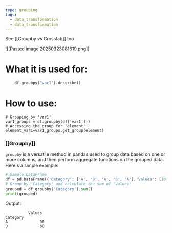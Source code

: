 ```yaml
---
type: grouping
tags:
  - data_transformation
  - data_transformation
---
```


See [[Groupby vs Crosstab]] too

![[Pasted image 20250323081619.png]]
# What it is used for:

```python
	df.groubpy("var1").describe()
```


# How to use:

```
# Grouping by 'var1' 
var1_groups = df.groupby(df['var1']]) 
# Accessing the group for 'element' 
element_var1=var1_groups.get_group(element)
```
### [[Groupby]]

`groupby` is a versatile method in pandas used to group data based on one or more columns, and then perform aggregate functions on the grouped data. Here's a simple example:
```python
# Sample DataFrame
df = pd.DataFrame({'Category': ['A', 'B', 'A', 'B', 'A'],'Values': [10, 20, 30, 40, 50]})
# Group by 'Category' and calculate the sum of 'Values'
grouped = df.groupby('Category').sum()
print(grouped)
```
Output:
```
          Values
Category        
A              90
B              60
```
